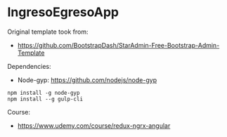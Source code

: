 # IngresoEgresoApp

Original template took from:
* https://github.com/BootstrapDash/StarAdmin-Free-Bootstrap-Admin-Template

Dependencies:
* Node-gyp: https://github.com/nodejs/node-gyp
```
npm install -g node-gyp
npm install --g gulp-cli
```


Course:
* https://www.udemy.com/course/redux-ngrx-angular

